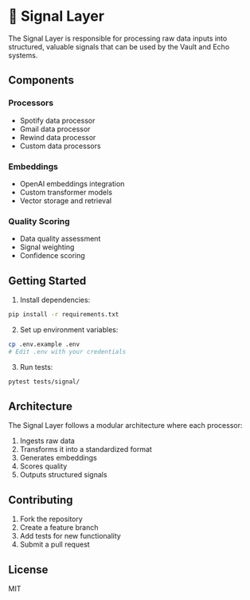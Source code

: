 # 🎯 Signal Layer

The Signal Layer is responsible for processing raw data inputs into structured, valuable signals that can be used by the Vault and Echo systems.

## Components

### Processors
- Spotify data processor
- Gmail data processor
- Rewind data processor
- Custom data processors

### Embeddings
- OpenAI embeddings integration
- Custom transformer models
- Vector storage and retrieval

### Quality Scoring
- Data quality assessment
- Signal weighting
- Confidence scoring

## Getting Started

1. Install dependencies:
```bash
pip install -r requirements.txt
```

2. Set up environment variables:
```bash
cp .env.example .env
# Edit .env with your credentials
```

3. Run tests:
```bash
pytest tests/signal/
```

## Architecture

The Signal Layer follows a modular architecture where each processor:
1. Ingests raw data
2. Transforms it into a standardized format
3. Generates embeddings
4. Scores quality
5. Outputs structured signals

## Contributing

1. Fork the repository
2. Create a feature branch
3. Add tests for new functionality
4. Submit a pull request

## License

MIT
